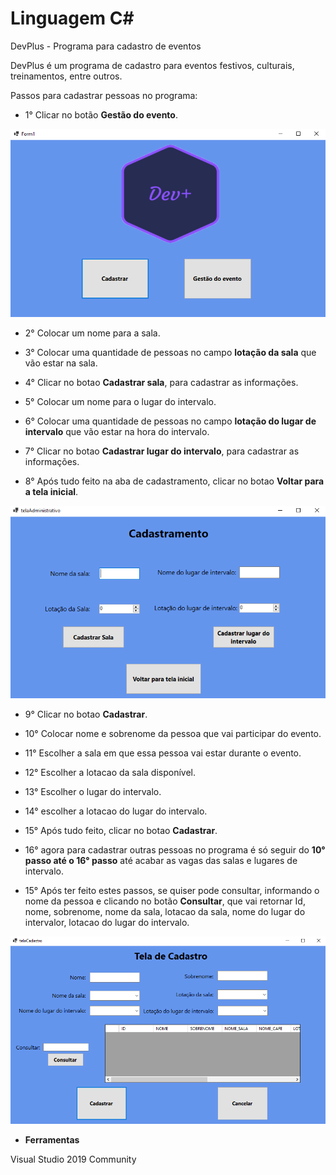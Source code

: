# Linguagem C#

DevPlus - Programa para cadastro de eventos 

DevPlus é um programa de cadastro para eventos festivos, culturais, treinamentos, entre outros.

Passos para cadastrar pessoas no programa:

* 1° Clicar no botão **Gestão do evento**.

![TelaMenu](https://github.com/Gabriel-Simon07/DevPlus1.0/blob/master/telaMenu.png)

* 2° Colocar um nome para a sala.

* 3° Colocar uma quantidade de pessoas no campo **lotação da sala** que vão estar na sala.

* 4° Clicar no botao **Cadastrar sala**, para cadastrar as informações.

* 5° Colocar um nome para o lugar do intervalo.

* 6° Colocar uma quantidade de pessoas no campo **lotação do lugar de intervalo** que vão estar na hora do intervalo.

* 7° Clicar no botao **Cadastrar lugar do intervalo**, para cadastrar as informações.

* 8° Após tudo feito na aba de cadastramento, clicar no botao **Voltar para a tela inicial**.

![TelaDeCadastramento](https://github.com/Gabriel-Simon07/DevPlus1.0/blob/master/telaCadastramento.png)

* 9° Clicar no botao **Cadastrar**.

* 10° Colocar nome e sobrenome da pessoa que vai participar do evento.

* 11° Escolher a sala em que essa pessoa vai estar durante o evento.

* 12° Escolher a lotacao da sala disponível.

* 13° Escolher o lugar do intervalo. 

* 14° escolher a lotacao do lugar do intervalo.

* 15° Após tudo feito, clicar no botao **Cadastrar**.

* 16° agora para cadastrar outras pessoas no programa é só seguir do **10° passo até o 16° passo** até acabar as vagas das salas e lugares de intervalo.

* 15° Após ter feito estes passos, se quiser pode consultar, informando o nome da pessoa e clicando no botão **Consultar**, que vai retornar Id, nome, sobrenome, nome da sala, lotacao da sala, nome do lugar do intervalor, lotacao do lugar do intervalo.

![TelaDeCadastro](https://github.com/Gabriel-Simon07/DevPlus1.0/blob/master/telaCadastro.png)

* **Ferramentas**

Visual Studio 2019 Community











